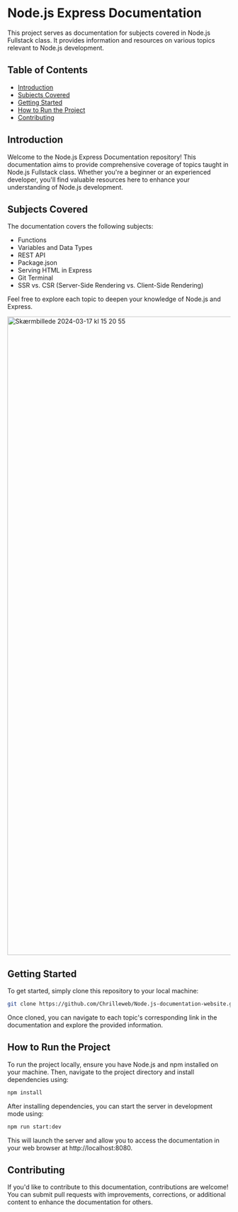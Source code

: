 # Node.js Express Documentation

This project serves as documentation for subjects covered in Node.js Fullstack class. It provides information and resources on various topics relevant to Node.js development.

## Table of Contents

- [Introduction](#introduction)
- [Subjects Covered](#subjects-covered)
- [Getting Started](#getting-started)
- [How to Run the Project](#how-to-run-the-project)
- [Contributing](#contributing)

## Introduction

Welcome to the Node.js Express Documentation repository! This documentation aims to provide comprehensive coverage of topics taught in Node.js Fullstack class. Whether you're a beginner or an experienced developer, you'll find valuable resources here to enhance your understanding of Node.js development.

## Subjects Covered

The documentation covers the following subjects:

- Functions
- Variables and Data Types
- REST API
- Package.json
- Serving HTML in Express
- Git Terminal
- SSR vs. CSR (Server-Side Rendering vs. Client-Side Rendering)

Feel free to explore each topic to deepen your knowledge of Node.js and Express.

<img width="1439" alt="Skærmbillede 2024-03-17 kl  15 20 55" src="https://github.com/Chrilleweb/Node.js-documentation-website/assets/96743881/34f6ba71-b292-4497-aeda-fd517bdb958f">

## Getting Started

To get started, simply clone this repository to your local machine:

```bash
git clone https://github.com/Chrilleweb/Node.js-documentation-website.git
```

Once cloned, you can navigate to each topic's corresponding link in the documentation and explore the provided information.

## How to Run the Project

To run the project locally, ensure you have Node.js and npm installed on your machine. Then, navigate to the project directory and install dependencies using:

```bash
npm install
```

After installing dependencies, you can start the server in development mode using:

```bash
npm run start:dev
```

This will launch the server and allow you to access the documentation in your web browser at http://localhost:8080.

## Contributing

If you'd like to contribute to this documentation, contributions are welcome! You can submit pull requests with improvements, corrections, or additional content to enhance the documentation for others.

